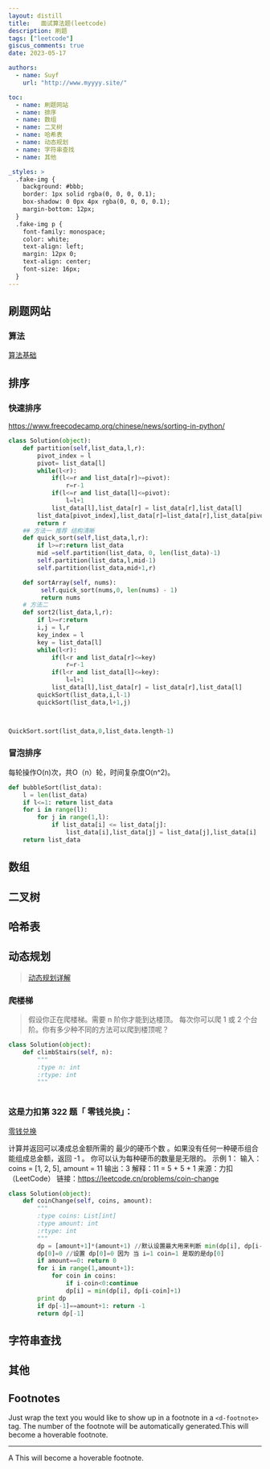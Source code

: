 ```yaml
---
layout: distill
title:   面试算法题(leetcode)
description: 刷题
tags: ["leetcode"]
giscus_comments: true
date: 2023-05-17

authors:
  - name: Suyf
    url: "http://www.myyyy.site/"

toc:
  - name: 刷题网站
  - name: 排序
  - name: 数组
  - name: 二叉树
  - name: 哈希表
  - name: 动态规划
  - name: 字符串查找
  - name: 其他

_styles: >
  .fake-img {
    background: #bbb;
    border: 1px solid rgba(0, 0, 0, 0.1);
    box-shadow: 0 0px 4px rgba(0, 0, 0, 0.1);
    margin-bottom: 12px;
  }
  .fake-img p {
    font-family: monospace;
    color: white;
    text-align: left;
    margin: 12px 0;
    text-align: center;
    font-size: 16px;
  }
---
```


## 刷题网站
### 算法
[算法基础](https://oi-wiki.org/basic/quick-sort/)

## 排序

### 快速排序
https://www.freecodecamp.org/chinese/news/sorting-in-python/
```python
class Solution(object):
    def partition(self,list_data,l,r):
        pivot_index = l
        pivot= list_data[l]
        while(l<r):
            if(l<=r and list_data[r]>=pivot):
                r=r-1
            if(l<=r and list_data[l]<=pivot):
                l=l+1
            list_data[l],list_data[r] = list_data[r],list_data[l]
        list_data[pivot_index],list_data[r]=list_data[r],list_data[pivot_index]
        return r
    ## 方法一 推荐 结构清晰
    def quick_sort(self,list_data,l,r):
        if l>=r:return list_data
        mid =self.partition(list_data, 0, len(list_data)-1)
        self.partition(list_data,l,mid-1)
        self.partition(list_data,mid+1,r)

    def sortArray(self, nums):
         self.quick_sort(nums,0, len(nums) - 1)
         return nums
    # 方法二 
    def sort2(list_data,l,r):
        if l>=r:return
        i,j = l,r
        key_index = l
        key = list_data[l]
        while(l<r):
            if(l<r and list_data[r]<=key)
                r=r-1
            if(l<r and list_data[l]<=key):
                l=l+1
            list_data[l],list_data[r] = list_data[r],list_data[l]
        quickSort(list_data,i,l-1)
        quickSort(list_data,l+1,j)



QuickSort.sort(list_data,0,list_data.length-1)

```

### 冒泡排序
每轮操作O(n)次，共O（n）轮，时间复杂度O(n^2)。
```python
def bubbleSort(list_data):
    l = len(list_data)
    if l<=1: return list_data
    for i in range(l):
        for j in range(1,l):
            if list_data[i] <= list_data[j]:
                list_data[i],list_data[j] = list_data[j],list_data[i]
    return list_data
```

## 数组

## 二叉树

## 哈希表

## 动态规划


> [动态规划详解](https://mp.weixin.qq.com/s/1V3aHVonWBEXlNUvK3S28w)

### 爬楼梯
> 假设你正在爬楼梯。需要 n 阶你才能到达楼顶。
> 每次你可以爬 1 或 2 个台阶。你有多少种不同的方法可以爬到楼顶呢？

```python
class Solution(object):
    def climbStairs(self, n):
        """
        :type n: int
        :rtype: int
        """
        
```

### 这是力扣第 322 题「 零钱兑换」：
[零钱兑换](https://leetcode.cn/problems/coin-change/)

计算并返回可以凑成总金额所需的 最少的硬币个数 。如果没有任何一种硬币组合能组成总金额，返回 -1 。
你可以认为每种硬币的数量是无限的。
示例 1：
输入：coins = [1, 2, 5], amount = 11
输出：3 
解释：11 = 5 + 5 + 1
来源：力扣（LeetCode）
链接：https://leetcode.cn/problems/coin-change

``` python
class Solution(object):
    def coinChange(self, coins, amount):
        """
        :type coins: List[int]
        :type amount: int
        :rtype: int
        """
        dp = [amount+1]*(amount+1) //默认设置最大用来判断 min(dp[i], dp[i-coin]+1)
        dp[0]=0 //设置 dp[0]=0 因为 当 i=1 coin=1 是取的是dp[0]
        if amount==0: return 0
        for i in range(1,amount+1):
            for coin in coins:
                if i-coin<0:continue
                dp[i] = min(dp[i], dp[i-coin]+1)
        print dp
        if dp[-1]==amount+1: return -1
        return dp[-1]

```


## 字符串查找

## 其他

## Footnotes

Just wrap the text you would like to show up in a footnote in a `<d-footnote>` tag.
The number of the footnote will be automatically generated.<d-footnote>This will become a hoverable footnote.</d-footnote>

***

<d-footnote>A This will become a hoverable footnote.</d-footnote>